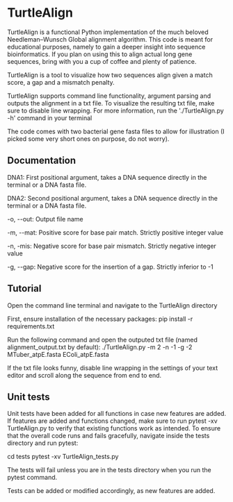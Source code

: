 # TurtleAlign

TurtleAlign is a functional Python implementation of the much beloved Needleman–Wunsch Global alignment algorithm. This code is meant for educational purposes,
namely to gain a deeper insight into sequence bioinformatics. If you plan on using this to align actual long gene sequences, bring with you a cup of coffee and plenty of patience.

TurtleAlign is a tool to visualize how two sequences align given a match score, a gap and a mismatch penalty.

TurtleAlign supports command line functionality, argument parsing and outputs the alignment in a txt file. To visualize the resulting txt file, make sure to disable line wrapping.
For more information, run the './TurtleAlign.py -h' command in your terminal

The code comes with two bacterial gene fasta files to allow for illustration (I picked some very short ones on purpose, do not worry).

## Documentation

DNA1: First positional argument, takes a DNA sequence directly in the terminal or a DNA fasta file.

DNA2: Second positional argument,  takes a DNA sequence directly in the terminal or a DNA fasta file.

-o, --out: Output file name

-m, --mat: Positive score for base pair match.  Strictly positive integer value

-n, -mis: Negative score for base pair mismatch. Strictly negative integer value

-g, --gap: Negative score for the insertion of a gap. Strictly inferior to -1

## Tutorial

Open the command line terminal and navigate to the TurtleAlign directory

First, ensure installation of the necessary packages: pip install -r requirements.txt

Run the following command and open the outputed txt file (named alignment_output.txt by default): ./TurtleAlign.py -m 2 -n -1 -g -2 MTuber_atpE.fasta EColi_atpE.fasta

If the txt file looks funny, disable line wrapping in the settings of your text editor and scroll along the sequence from end to end.

## Unit tests

Unit tests have been added for all functions in case new features are added. If features are added and functions changed, make sure to run pytest -xv TurtleAlign.py to verify that
existing functions work as intended. To ensure that the overall code runs and fails gracefully, navigate inside the tests directory and run pytest:

cd tests
pytest -xv TurtleAlign_tests.py

The tests will fail unless you are in the tests directory when you run the pytest command.

Tests can be added or modified accordingly, as new features are added.
